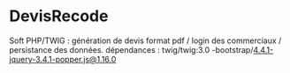 # DevisRecode
Soft PHP/TWIG : génération de devis format pdf / login des commerciaux / persistance des données. dépendances : twig/twig:3.0
-bootstrap/4.4.1-jquery-3.4.1-popper.js@1.16.0 
